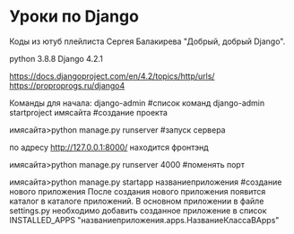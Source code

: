 # Уроки по Django
Коды из ютуб плейлиста Сергея Балакирева "Добрый, добрый Django".

python 3.8.8
Django 4.2.1

https://docs.djangoproject.com/en/4.2/topics/http/urls/
https://proproprogs.ru/django4


Команды для начала:
django-admin #список команд
django-admin startproject имясайта #создание проекта

имясайта>python manage.py runserver #запуск сервера

по адресу http://127.0.0.1:8000/ находится фронтэнд

имясайта>python manage.py runserver 4000 #поменять порт

имясайта>python manage.py startapp названиеприложения #создание нового приложения
После создания нового приложения появится каталог в каталоге приложений. В основном приложении в файле settings.py необходимо 
добавить созданное приложение в список INSTALLED_APPS "названиеприложения.apps.НазваниеКлассаВApps"